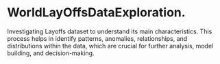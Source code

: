 # WorldLayOffsDataExploration.
Investigating Layoffs dataset to understand its main characteristics. This process helps in identify patterns, anomalies, relationships, and distributions within the data, which are crucial for further analysis, model building, and decision-making.
